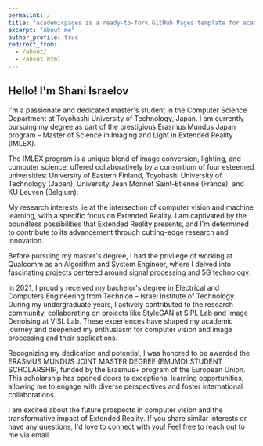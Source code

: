 ```yaml
---
permalink: /
title: "academicpages is a ready-to-fork GitHub Pages template for academic personal websites"
excerpt: "About me"
author_profile: true
redirect_from: 
  - /about/
  - /about.html
---
```


## Hello! I'm Shani Israelov

I'm a passionate and dedicated master's student in the Computer Science Department at Toyohashi University of Technology, Japan. I am currently pursuing my degree as part of the prestigious Erasmus Mundus Japan program – Master of Science in Imaging and Light in Extended Reality (IMLEX).

The IMLEX program is a unique blend of image conversion, lighting, and computer science, offered collaboratively by a consortium of four esteemed universities: University of Eastern Finland, Toyohashi University of Technology (Japan), University Jean Monnet Saint-Etienne (France), and KU Leuven (Belgium).

My research interests lie at the intersection of computer vision and machine learning, with a specific focus on Extended Reality. I am captivated by the boundless possibilities that Extended Reality presents, and I'm determined to contribute to its advancement through cutting-edge research and innovation.

Before pursuing my master's degree, I had the privilege of working at Qualcomm as an Algorithm and System Engineer, where I delved into fascinating projects centered around signal processing and 5G technology. 

In 2021, I proudly received my bachelor's degree in Electrical and Computers Engineering from Technion – Israel Institute of Technology. During my undergraduate years, I actively contributed to the research community, collaborating on projects like StyleGAN at SIPL Lab and Image Denoising at VISL Lab. These experiences have shaped my academic journey and deepened my enthusiasm for computer vision and image processing and their applications.

Recognizing my dedication and potential, I was honored to be awarded the ERASMUS MUNDUS JOINT MASTER DEGREE (EMJMD) STUDENT SCHOLARSHIP, funded by the Erasmus+ program of the European Union. This scholarship has opened doors to exceptional learning opportunities, allowing me to engage with diverse perspectives and foster international collaborations.

I am excited about the future prospects in computer vision and the transformative impact of Extended Reality. If you share similar interests or have any questions, I'd love to connect with you! Feel free to reach out to me via email. 
